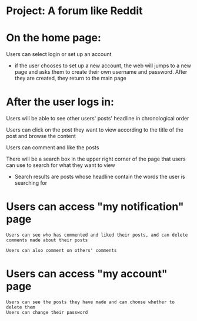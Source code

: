 # Project: A forum like Reddit


# On the home page: 
  Users can select login or set up an account
  
  * if the user chooses to set up a new account, the web will jumps to a new page and asks them to create their own username and password. After they are created, they       return to the main page
  
# After the user logs in: 
  Users will be able to see other users' posts' headline in chronological order
  
  Users can click on the post they want to view according to the title of the post and browse the content
  
  Users can comment and like the posts
  
  There will be a search box in the upper right corner of the page that users can use to search for what they want to view
  * Search results are posts whose headline contain the words the user is searching for

  # Users can access "my notification" page
    Users can see who has commented and liked their posts, and can delete comments made about their posts
    
    Users can also comment on others' comments
    
  # Users can access "my account" page
    Users can see the posts they have made and can choose whether to delete them
    Users can change their password
